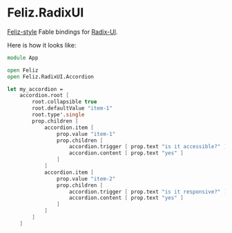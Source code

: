 # Feliz.RadixUI
[Feliz-style](https://github.com/Zaid-Ajaj/Feliz) Fable bindings for [Radix-UI](https://www.radix-ui.com/primitives/docs/overview/introduction).

Here is how it looks like:

```fsharp
module App

open Feliz
open Feliz.RadixUI.Accordion

let my_accordion =
    accordion.root [
        root.collapsible true
        root.defaultValue "item-1"
        root.type'.single
        prop.children [
            accordion.item [
                prop.value "item-1"
                prop.children [
                    accordion.trigger [ prop.text "is it accessible?" ]
                    accordion.content [ prop.text "yes" ]
                ]
            ]
            accordion.item [
                prop.value "item-2"
                prop.children [
                    accordion.trigger [ prop.text "is it responsive?" ]
                    accordion.content [ prop.text "yes" ]
                ]
            ]
        ]
    ]
```

